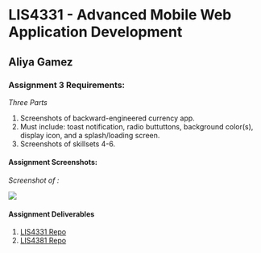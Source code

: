 # LIS4331 - Advanced Mobile Web Application Development

## Aliya Gamez

### Assignment 3 Requirements:

*Three Parts*

1. Screenshots of backward-engineered currency app.
2. Must include: toast notification, radio buttuttons, background color(s), display icon, and a splash/loading screen.
3. Screenshots of skillsets 4-6.

#### Assignment Screenshots:

*Screenshot of :*

![](img/)

#### Assignment Deliverables

1. [LIS4331 Repo](https://bitbucket.org/aeg19h/lis4331/src/main/)
2. [LIS4381 Repo](https://bitbucket.org/aeg19h/lis4381/src/master/)

